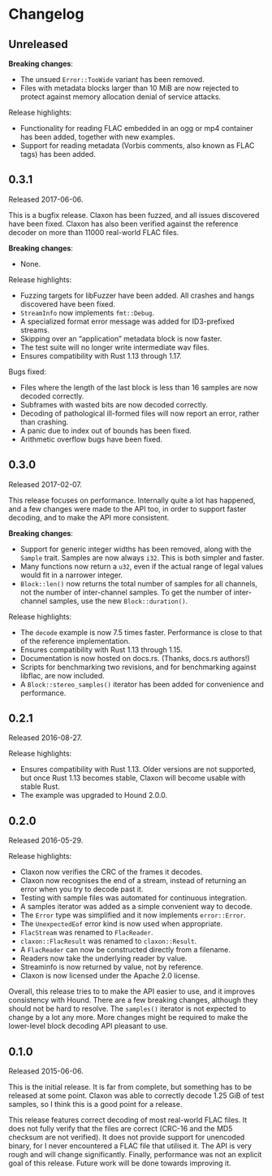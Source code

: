 Changelog
=========

Unreleased
----------

**Breaking changes**:

- The unsued `Error::TooWide` variant has been removed.
- Files with metadata blocks larger than 10 MiB are now rejected to protect
  against memory allocation denial of service attacks.

Release highlights:

- Functionality for reading FLAC embedded in an ogg or mp4 container has been
  added, together with new examples.
- Support for reading metadata (Vorbis comments, also known as FLAC tags) has
  been added.

0.3.1
-----

Released 2017-06-06.

This is a bugfix release. Claxon has been fuzzed, and all issues discovered have
been fixed. Claxon has also been verified against the reference decoder on more
than 11000 real-world FLAC files.

**Breaking changes**:

- None.

Release highlights:

- Fuzzing targets for libFuzzer have been added. All crashes and hangs
  discovered have been fixed.
- `StreamInfo` now implements `fmt::Debug`.
- A specialized format error message was added for ID3-prefixed streams.
- Skipping over an “application” metadata block is now faster.
- The test suite will no longer write intermediate wav files.
- Ensures compatibility with Rust 1.13 through 1.17.

Bugs fixed:

- Files where the length of the last block is less than 16 samples are now
  decoded correctly.
- Subframes with wasted bits are now decoded correctly.
- Decoding of pathological ill-formed files will now report an error,
  rather than crashing.
- A panic due to index out of bounds has been fixed.
- Arithmetic overflow bugs have been fixed.

0.3.0
-----

Released 2017-02-07.

This release focuses on performance. Internally quite a lot has happened, and a
few changes were made to the API too, in order to support faster decoding, and
to make the API more consistent.

**Breaking changes**:

- Support for generic integer widths has been removed, along with the `Sample`
  trait. Samples are now always `i32`. This is both simpler and faster.
- Many functions now return a `u32`, even if the actual range of legal values
  would fit in a narrower integer.
- `Block::len()` now returns the total number of samples for all channels, not
  the number of inter-channel samples. To get the number of inter-channel
  samples, use the new `Block::duration()`.

Release highlights:

- The `decode` example is now 7.5 times faster. Performance is close to that of
  the reference implementation.
- Ensures compatibility with Rust 1.13 through 1.15.
- Documentation is now hosted on docs.rs. (Thanks, docs.rs authors!)
- Scripts for benchmarking two revisions, and for benchmarking against libflac,
  are now included.
- A `Block::stereo_samples()` iterator has been added for convenience and
  performance.

0.2.1
-----

Released 2016-08-27.

Release highlights:

- Ensures compatibility with Rust 1.13. Older versions are not supported, but
  once Rust 1.13 becomes stable, Claxon will become usable with stable Rust.
- The example was upgraded to Hound 2.0.0.

0.2.0
-----

Released 2016-05-29.

Release highlights:

- Claxon now verifies the CRC of the frames it decodes.
- Claxon now recognises the end of a stream, instead of returning an
  error when you try to decode past it.
- Testing with sample files was automated for continuous integration.
- A samples iterator was added as a simple convenient way to decode.
- The `Error` type was simplified and it now implements `error::Error`.
- The `UnexpectedEof` error kind is now used when appropriate.
- `FlacStream` was renamed to `FlacReader`.
- `claxon::FlacResult` was renamed to `claxon::Result`.
- A `FlacReader` can now be constructed directly from a filename.
- Readers now take the underlying reader by value.
- Streaminfo is now returned by value, not by reference.
- Claxon is now licensed under the Apache 2.0 license.

Overall, this release tries to to make the API easier to use, and it
improves consistency with Hound. There are a few breaking changes,
although they should not be hard to resolve. The `samples()` iterator is
not expected to change by a lot any more. More changes might be required
to make the lower-level block decoding API pleasant to use.

0.1.0
-----

Released 2015-06-06.

This is the initial release. It is far from complete, but something has to be
released at some point. Claxon was able to correctly decode 1.25 GiB of test
samples, so I think this is a good point for a release.

This release features correct decoding of most real-world FLAC files. It does
not fully verify that the files are correct (CRC-16 and the MD5 checksum are
not verified). It does not provide support for unencoded binary, for I never
encountered a FLAC file that utilised it. The API is very rough and will change
significantly. Finally, performance was not an explicit goal of this release.
Future work will be done towards improving it.
